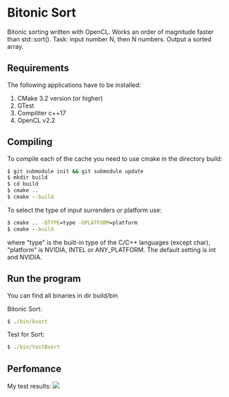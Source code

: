 # Bitonic Sort
Bitonic sorting written with OpenCL. Works an order of magnitude faster than std::sort().
Task: input number N, then N numbers. Output a sorted array.

## Requirements 

The following applications have to be installed:

1. CMake 3.2 version (or higher)
2. GTest
3. Compiliter c++17
4. OpenCL v2.2


## Compiling 

To compile each of the cache you need to use сmake in the directory build:

``` cmd
$ git submodule init && git submodule update
$ mkdir build
$ cd build
$ сmake ..
$ cmake --build
```

To select the type of input surrenders or platform use:

``` cmd
$ сmake .. -DTYPE=type -DPLATFORM=platform
$ cmake --build
```
where "type" is the built-in type of the C/C++ languages (except char), "platform" is NVIDIA, INTEL or ANY_PLATFORM. The default setting is int and NVIDIA.
## Run the program

You can find all binaries in dir build/bin


Bitonic Sort: 
``` cmd
$ ./bin/bsort
```
Test for Sort:

``` cmd
$ ./bin/testBsort
```

## Perfomance
My test results:
![](https://sun9-13.userapi.com/impg/_7K4l9BdUviqero5LLD0T13b2XV4q9GcKW4Smw/PD2zwcTLY1M.jpg?size=1440x900&quality=96&sign=47fe9db1dfe107c429ae9a540661f319&type=album)